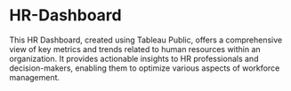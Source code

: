 # HR-Dashboard
This HR Dashboard, created using Tableau Public, offers a comprehensive view of key metrics and trends related to human resources within an organization. It provides actionable insights to HR professionals and decision-makers, enabling them to optimize various aspects of workforce management.
